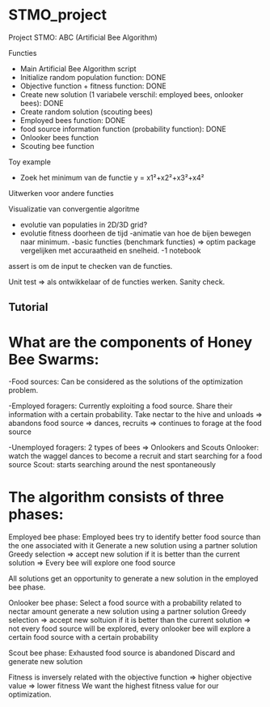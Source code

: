 # STMO_project

Project STMO: ABC (Artificial Bee Algorithm)

Functies 
-	Main Artificial Bee Algorithm script
-	Initialize random population function: DONE
-	Objective function + fitness function: DONE
-	Create new solution (1 variabele verschil: employed bees, onlooker bees): DONE
-	Create random solution (scouting bees)
-	Employed bees function: DONE
- food source information function (probability function): DONE
-	Onlooker bees function
-	Scouting bee function


Toy example
-	Zoek het minimum van de functie y =  x1²+x2²+x3²+x4²

Uitwerken voor andere functies

Visualizatie van convergentie algoritme
- evolutie van populaties in 2D/3D grid?
- evolutie fitness doorheen de tijd
-animatie van hoe de bijen bewegen naar minimum. 
-basic functies (benchmark functies) => optim package vergelijken met accuraatheid en snelheid. 
-1 notebook 


assert is om de input te checken van de functies. 

Unit test => als ontwikkelaar of de functies werken.
Sanity check.  



## Tutorial

# What are the components of Honey Bee Swarms:

-Food sources: Can be considered as the solutions of the optimization problem. 

-Employed foragers: Currently exploiting a food source.
Share their information with a certain probability. 
Take nectar to the hive and unloads
=> abandons food source
=> dances, recruits
=> continues to forage at the food source

-Unemployed foragers: 2 types of bees => Onlookers and Scouts
Onlooker: watch the waggel dances to become a recruit and start searching for a food source
Scout: starts searching around the nest spontaneously


# The algorithm consists of three phases:

Employed bee phase: 
Employed bees try to identify better food source than the one associated with it
Generate a new solution using a partner solution
Greedy selection => accept new solution if it is better than the current solution
=> Every bee will explore one food source

All solutions get an opportunity to generate a new solution in the employed bee phase. 


Onlooker bee phase:
Select a food source with a probability related to nectar amount
generate a new solution using a partner solution
Greedy selection => accept new soltuion if it is better than the current solution 
=> not every food source will be explored, every onlooker bee will explore a certain food source with a certain probability

Scout bee phase:
Exhausted food source is abandoned
Discard and generate new solution


Fitness is inversely related with the objective function
=> higher objective value => lower fitness
We want the highest fitness value for our optimization. 
